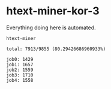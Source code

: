 # htext-miner-kor-3

Everything doing here is automated.

```
htext-miner

total: 7913/9855 (80.29426686960933%)

job0: 1429
job1: 1657
job2: 1559
job3: 1710
job4: 1558
```